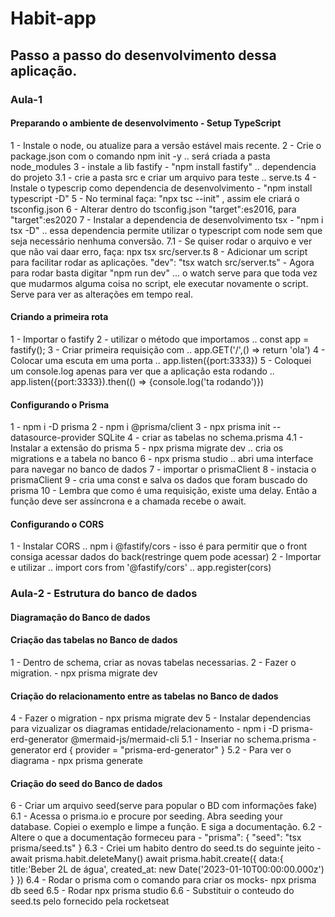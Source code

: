 # Habit-app
## Passo a passo do desenvolvimento dessa aplicação.
### Aula-1
#### Preparando o ambiente de desenvolvimento - Setup TypeScript
1 - Instale o node, ou atualize para a versão estável mais recente.
2 - Crie o package.json com o comando npm init -y .. será criada a pasta node_modules
3 - instale a lib fastify - "npm install fastify" .. dependencia do projeto
3.1 - crie a pasta src e criar um arquivo para teste .. serve.ts
4 - Instale o typescrip como dependencia de desenvolvimento - "npm install typescript -D"
5 - No terminal faça: "npx tsc --init" , assim ele criará o tsconfig.json
6 - Alterar dentro do tsconfig.json "target":es2016, para "target":es2020
7 - Instalar a dependencia de desenvolvimento tsx - "npm i tsx -D" .. essa dependencia permite utilizar o typescript com node sem que seja necessário nenhuma conversão.
7.1 - Se quiser rodar o arquivo e ver que não vai daar erro, faça: npx tsx src/server.ts
8 - Adicionar um script para facilitar rodar as aplicações. "dev": "tsx watch src/server.ts" - Agora para rodar basta digitar "npm run dev" ... o watch serve para que toda vez que mudarmos alguma coisa no script, ele executar novamente o script. Serve para ver as alterações em tempo real.
#### Criando a primeira rota
1 - Importar o fastify
2 - utilizar o método que importamos .. const app = fastify();
3 - Criar primeira requisição com .. app.GET('/',() => return 'ola')
4 - Colocar uma escuta em uma porta .. app.listen({port:3333})
5 - Coloquei um console.log apenas para ver que a aplicação esta rodando .. app.listen({port:3333}).then(() => {console.log('ta rodando')})
#### Configurando o Prisma
1 - npm i -D prisma
2 - npm i @prisma/client
3 - npx prisma init --datasource-provider SQLite
4 - criar as tabelas no schema.prisma
4.1 - Instalar a extensão do prisma
5 - npx prisma migrate dev .. cria os migrations e a tabela no banco
6 - npx prisma studio  ..  abri uma interface para navegar no banco de dados
7 - importar o prismaClient
8 - instacia o prismaClient
9 - cria uma const e salva os dados que foram buscado do prisma
10 - Lembra que como é uma requisição, existe uma delay. Então a função deve ser assíncrona e a chamada recebe o await.
#### Configurando o CORS
1 - Instalar CORS .. npm i @fastify/cors - isso é para permitir que o front consiga acessar dados do back(restringe quem pode acessar)
2 - Importar e utilizar .. import cors from '@fastify/cors' .. app.register(cors)

### Aula-2 - Estrutura do banco de dados
#### Diagramação do Banco de dados
#### Criação das tabelas no Banco de dados
1 - Dentro de schema, criar as novas tabelas necessarias.
2 - Fazer o migration. - npx prisma migrate dev
#### Criação do relacionamento entre as tabelas no Banco de dados
4 - Fazer o migration - npx prisma migrate dev
5 - Instalar dependencias para vizualizar os diagramas entidade/relacionamento - npm i -D prisma-erd-generator @mermaid-js/mermaid-cli
5.1 - Inseriar no schema.prisma - generator erd {
  provider = "prisma-erd-generator"
}
5.2 - Para ver o diagrama - npx prisma generate
#### Criação do seed do Banco de dados
6 - Criar um arquivo seed(serve para popular o BD com informações fake)
6.1 - Acessa o prisma.io e procure por seeding. Abra seeding your database. Copiei o exemplo e limpe a função. E siga a documentação.
6.2 - Altere o que a documentação formeceu para - "prisma": {
  "seed": "tsx prisma/seed.ts"
}
6.3 - Criei um habito dentro do seed.ts do seguinte jeito - 
await prisma.habit.deleteMany()
await prisma.habit.create({
    data:{
        title:'Beber 2L de água',
        created_at: new Date('2023-01-10T00:00:00.000z')
    }
  })
6.4 - Rodar o prisma com o comando para criar os mocks- npx prisma db seed
6.5 - Rodar npx prisma studio
6.6 - Substituir o conteudo do seed.ts pelo fornecido pela rocketseat